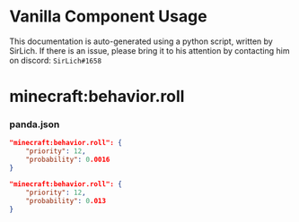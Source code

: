 # Vanilla Component Usage
This documentation is auto-generated using a python script, written by SirLich. If there is an issue, please bring it to his attention by contacting him on discord: `SirLich#1658`

# minecraft:behavior.roll
### panda.json
```JSON
"minecraft:behavior.roll": {
    "priority": 12,
    "probability": 0.0016
}
```

```JSON
"minecraft:behavior.roll": {
    "priority": 12,
    "probability": 0.013
}
```

